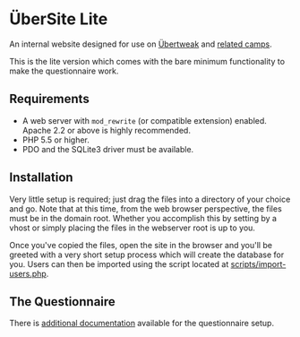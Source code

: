 # ÜberSite Lite

An internal website designed for use on [&Uuml;bertweak](http://ubertweak.org.au) and [related camps](http://crutech.org.au).

This is the lite version which comes with the bare minimum functionality to make the questionnaire work.

## Requirements

* A web server with `mod_rewrite` (or compatible extension) enabled. Apache 2.2 or above is highly recommended.
* PHP 5.5 or higher.
* PDO and the SQLite3 driver must be available.

## Installation

Very little setup is required; just drag the files into a directory of your choice and go. Note that
at this time, from the web browser perspective, the files must be in the domain root. Whether you
accomplish this by setting by a vhost or simply placing the files in the webserver root is up to
you.

Once you've copied the files, open the site in the browser and you'll be greeted with a very short
setup process which will create the database for you. Users can then be imported using the script
located at [scripts/import-users.php](scripts/import-users.php).

## The Questionnaire

There is [additional documentation](docs/questionnaire.md) available for the questionnaire setup. 

